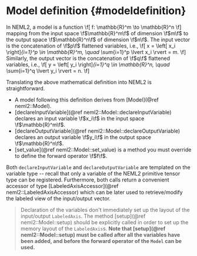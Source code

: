 # Model definition {#modeldefinition}

In NEML2, a model is a function
\f[
  f: \mathbb{R}^m \to \mathbb{R}^n
\f]
mapping from the input space \f$\mathbb{R}^m\f$ of dimension \f$m\f$ to the output space \f$\mathbb{R}^n\f$ of dimension \f$n\f$. The input vector is the concatenation of \f$p\f$ flattened variables, i.e.,
\f[
  x = \left[ x_i \right]_{i=1}^p \in \mathbb{R}^m, \quad \sum_{i=1}^p \lvert x_i \rvert = m.
\f]
Similarly, the output vector is the concatenation of \f$q\f$ flattened variables, i.e.,
\f[
  y = \left[ y_i \right]_{i=1}^q \in \mathbb{R}^n, \quad \sum_{i=1}^q \lvert y_i \rvert = n.
\f]

Translating the above mathematical definition into NEML2 is straightforward.
- A model following this definition derives from [Model](@ref neml2::Model).
- [declareInputVariable](@ref neml2::Model::declareInputVariable) declares an input variable \f$x_i\f$ in the input space \f$\mathbb{R}^m\f$.
- [declareOutputVariable](@ref neml2::Model::declareOutputVariable) declares an output variable \f$y_i\f$ in the output space \f$\mathbb{R}^n\f$.
- [set_value](@ref neml2::Model::set_value) is a method you must override to define the forward operator \f$f\f$.

Both `declareInputVariable` and `declareOutputVariable` are templated on the variable type -- recall that only a variable of the NEML2 primitive tensor type can be registered. Furthermore, both calls return a convenient accessor of type [LabeledAxisAccessor](@ref neml2::LabeledAxisAccessor) which can be later used to retrieve/modify the labeled view of the input/output vector.

> Declaration of the variables don't immediately set up the layout of the input/output `LabeledAxis`. The method [setup](@ref neml2::Model::setup) should be explicitly called in order to set up the memory layout of the `LabeledAxis`s. **Note that [setup](@ref neml2::Model::setup) must be called after all the variables have been added, and before the forward operator of the `Model` can be used.**
